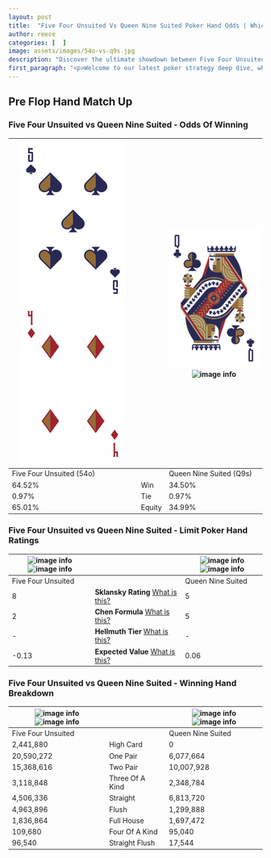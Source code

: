 ```yaml
---
layout: post
title:  "Five Four Unsuited Vs Queen Nine Suited Poker Hand Odds | Which Is The Better Hand In Poker? A Complete Guide"
author: reece
categories: [  ]
image: assets/images/54o-vs-q9s.jpg
description: "Discover the ultimate showdown between Five Four Unsuited and Queen Nine Suited in poker! Uncover the odds, strategies, and scenarios where one hand triumphs over the other. Get ready to up your poker game with this thrilling analysis."
first_paragraph: "<p>Welcome to our latest poker strategy deep dive, where we're pitting two distinct hands against each other in a high-stakes showdown: Five Four Unsuited vs Queen Nine Suited.</p><p>In the dynamic world of poker, every decision counts, and knowing which hand holds the upper hand is key to your success at the table.</p><p>In this article, we'll dissect these two hands, explore the scenarios where one dominates the other, and equip you with the knowledge to make strategic choices that can tip the odds in your favor.</p><p>Get ready to unravel the intriguing dynamics of these poker hands and elevate your game to new heights.</p>"
---
```




[comment]: # (sp0)

## Pre Flop Hand Match Up

<div class="table hand-ratings" markdown="1"> 



### Five Four Unsuited vs Queen Nine Suited - Odds Of Winning


    
| ![image info](assets/images/hand1/5.png) ![image info](assets/images/hand1/4o.png) |  | ![image info](assets/images/hand2/q.png) ![image info](assets/images/hand2/9s.png) |
| -------- | -------- | -------- |
| Five Four Unsuited (54o) |  | Queen Nine Suited (Q9s) |
| 64.52% | Win | 34.50% |
| 0.97% | Tie | 0.97% |
| 65.01% | Equity | 34.99% |




[comment]: # (sp1)



### Five Four Unsuited vs Queen Nine Suited - Limit Poker Hand Ratings


    
| ![image info](https://www.riverpairs.com/assets/images/hand1/5.png) ![image info](https://www.riverpairs.com/assets/images/hand1/4o.png) |  | ![image info](https://www.riverpairs.com/assets/images/hand2/q.png) ![image info](https://www.riverpairs.com/assets/images/hand2/9s.png) |
| -------- | -------- | -------- |
| Five Four Unsuited |  | Queen Nine Suited |
| 8 | **Sklansky Rating** [What is this?](/sklansky-rating-explained) | 5 |
| 2 | **Chen Formula** [What is this?](/chen-formula-explained) | 5 |
| - | **Hellmuth Tier** [What is this?](/Hellmuth-tier-explained) | - |
| -0.13 | **Expected Value** [What is this?](/expected-value-explained) | 0.06 |




[comment]: # (sp2)



### Five Four Unsuited vs Queen Nine Suited - Winning Hand Breakdown


    
| ![image info](https://www.riverpairs.com/assets/images/hand1/5.png) ![image info](https://www.riverpairs.com/assets/images/hand1/4o.png) |  | ![image info](https://www.riverpairs.com/assets/images/hand2/q.png) ![image info](https://www.riverpairs.com/assets/images/hand2/9s.png) |
| -------- | -------- | -------- |
| Five Four Unsuited |  | Queen Nine Suited |
| 2,441,880 | High Card | 0 |
| 20,590,272 | One Pair | 6,077,664 |
| 15,368,616 | Two Pair | 10,007,928 |
| 3,118,848 | Three Of A Kind | 2,348,784 |
| 4,506,336 | Straight | 6,813,720 |
| 4,963,896 | Flush | 1,299,888 |
| 1,836,864 | Full House | 1,697,472 |
| 109,680 | Four Of A Kind | 95,040 |
| 96,540 | Straight Flush | 17,544 |




[comment]: # (sp3)



</div>

[comment]: # (sp4)



[comment]: # (sp5)

